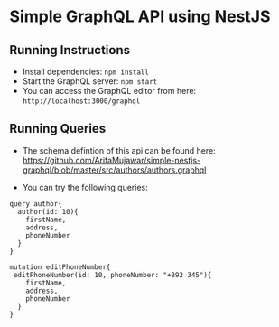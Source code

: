 # Simple GraphQL API using NestJS

## Running Instructions

- Install dependencies: `npm install`
- Start the GraphQL server: `npm start`
- You can access the GraphQL editor from here: `http://localhost:3000/graphql`

## Running Queries

- The schema defintion of this api can be found here: https://github.com/ArifaMujawar/simple-nestjs-graphql/blob/master/src/authors/authors.graphql

- You can try the following queries:

```
query author{
  author(id: 10){
    firstName,
    address,
    phoneNumber
  }
}

mutation editPhoneNumber{
 editPhoneNumber(id: 10, phoneNumber: "+892 345"){
    firstName,
    address,
    phoneNumber
  }
}
```
